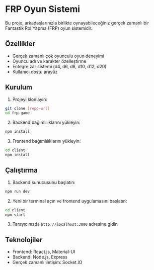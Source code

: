# FRP Oyun Sistemi

Bu proje, arkadaşlarınızla birlikte oynayabileceğiniz gerçek zamanlı bir Fantastik Rol Yapma (FRP) oyun sistemidir.

## Özellikler

- Gerçek zamanlı çok oyunculu oyun deneyimi
- Oyuncu adı ve karakter özelleştirme
- Entegre zar sistemi (d4, d6, d8, d10, d12, d20)
- Kullanıcı dostu arayüz

## Kurulum

1. Projeyi klonlayın:
```bash
git clone [repo-url]
cd frp-game
```

2. Backend bağımlılıklarını yükleyin:
```bash
npm install
```

3. Frontend bağımlılıklarını yükleyin:
```bash
cd client
npm install
```

## Çalıştırma

1. Backend sunucusunu başlatın:
```bash
npm run dev
```

2. Yeni bir terminal açın ve frontend uygulamasını başlatın:
```bash
cd client
npm start
```

3. Tarayıcınızda `http://localhost:3000` adresine gidin

## Teknolojiler

- Frontend: React.js, Material-UI
- Backend: Node.js, Express
- Gerçek zamanlı iletişim: Socket.IO 
